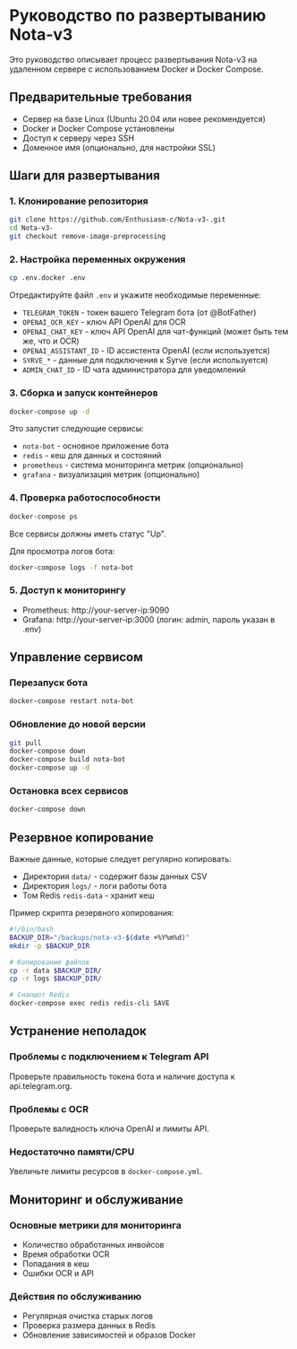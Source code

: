 # Руководство по развертыванию Nota-v3

Это руководство описывает процесс развертывания Nota-v3 на удаленном сервере с использованием Docker и Docker Compose.

## Предварительные требования

- Сервер на базе Linux (Ubuntu 20.04 или новее рекомендуется)
- Docker и Docker Compose установлены
- Доступ к серверу через SSH
- Доменное имя (опционально, для настройки SSL)

## Шаги для развертывания

### 1. Клонирование репозитория

```bash
git clone https://github.com/Enthusiasm-c/Nota-v3-.git
cd Nota-v3-
git checkout remove-image-preprocessing
```

### 2. Настройка переменных окружения

```bash
cp .env.docker .env
```

Отредактируйте файл `.env` и укажите необходимые переменные:

- `TELEGRAM_TOKEN` - токен вашего Telegram бота (от @BotFather)
- `OPENAI_OCR_KEY` - ключ API OpenAI для OCR
- `OPENAI_CHAT_KEY` - ключ API OpenAI для чат-функций (может быть тем же, что и OCR)
- `OPENAI_ASSISTANT_ID` - ID ассистента OpenAI (если используется)
- `SYRVE_*` - данные для подключения к Syrve (если используется)
- `ADMIN_CHAT_ID` - ID чата администратора для уведомлений

### 3. Сборка и запуск контейнеров

```bash
docker-compose up -d
```

Это запустит следующие сервисы:
- `nota-bot` - основное приложение бота
- `redis` - кеш для данных и состояний
- `prometheus` - система мониторинга метрик (опционально)
- `grafana` - визуализация метрик (опционально)

### 4. Проверка работоспособности

```bash
docker-compose ps
```

Все сервисы должны иметь статус "Up".

Для просмотра логов бота:

```bash
docker-compose logs -f nota-bot
```

### 5. Доступ к мониторингу

- Prometheus: http://your-server-ip:9090
- Grafana: http://your-server-ip:3000 (логин: admin, пароль указан в .env)

## Управление сервисом

### Перезапуск бота

```bash
docker-compose restart nota-bot
```

### Обновление до новой версии

```bash
git pull
docker-compose down
docker-compose build nota-bot
docker-compose up -d
```

### Остановка всех сервисов

```bash
docker-compose down
```

## Резервное копирование

Важные данные, которые следует регулярно копировать:

- Директория `data/` - содержит базы данных CSV
- Директория `logs/` - логи работы бота
- Том Redis `redis-data` - хранит кеш

Пример скрипта резервного копирования:

```bash
#!/bin/bash
BACKUP_DIR="/backups/nota-v3-$(date +%Y%m%d)"
mkdir -p $BACKUP_DIR

# Копирование файлов
cp -r data $BACKUP_DIR/
cp -r logs $BACKUP_DIR/

# Снапшот Redis
docker-compose exec redis redis-cli SAVE
```

## Устранение неполадок

### Проблемы с подключением к Telegram API

Проверьте правильность токена бота и наличие доступа к api.telegram.org.

### Проблемы с OCR

Проверьте валидность ключа OpenAI и лимиты API.

### Недостаточно памяти/CPU

Увеличьте лимиты ресурсов в `docker-compose.yml`.

## Мониторинг и обслуживание

### Основные метрики для мониторинга

- Количество обработанных инвойсов
- Время обработки OCR
- Попадания в кеш
- Ошибки OCR и API

### Действия по обслуживанию

- Регулярная очистка старых логов
- Проверка размера данных в Redis
- Обновление зависимостей и образов Docker